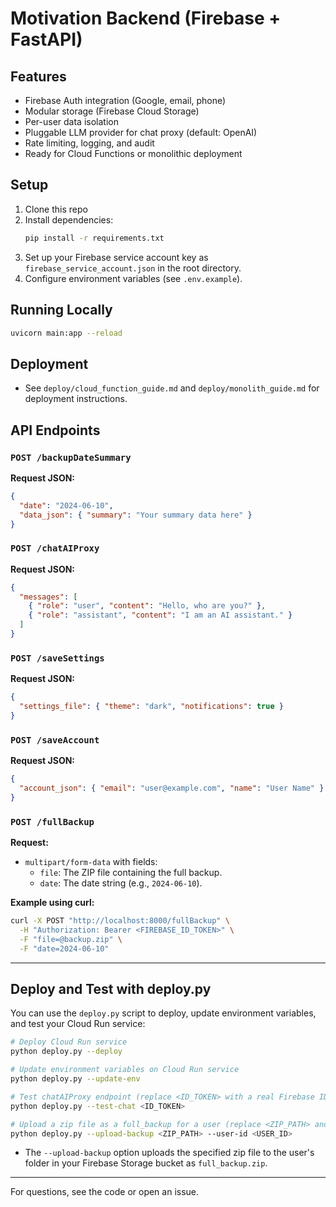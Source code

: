 # Motivation Backend (Firebase + FastAPI)

## Features
- Firebase Auth integration (Google, email, phone)
- Modular storage (Firebase Cloud Storage)
- Per-user data isolation
- Pluggable LLM provider for chat proxy (default: OpenAI)
- Rate limiting, logging, and audit
- Ready for Cloud Functions or monolithic deployment

## Setup
1. Clone this repo
2. Install dependencies:
   ```bash
   pip install -r requirements.txt
   ```
3. Set up your Firebase service account key as `firebase_service_account.json` in the root directory.
4. Configure environment variables (see `.env.example`).

## Running Locally
```bash
uvicorn main:app --reload
```

## Deployment
- See `deploy/cloud_function_guide.md` and `deploy/monolith_guide.md` for deployment instructions.

## API Endpoints

### `POST /backupDateSummary`
**Request JSON:**
```json
{
  "date": "2024-06-10",
  "data_json": { "summary": "Your summary data here" }
}
```

### `POST /chatAIProxy`
**Request JSON:**
```json
{
  "messages": [
    { "role": "user", "content": "Hello, who are you?" },
    { "role": "assistant", "content": "I am an AI assistant." }
  ]
}
```

### `POST /saveSettings`
**Request JSON:**
```json
{
  "settings_file": { "theme": "dark", "notifications": true }
}
```

### `POST /saveAccount`
**Request JSON:**
```json
{
  "account_json": { "email": "user@example.com", "name": "User Name" }
}
```

### `POST /fullBackup`
**Request:**
- `multipart/form-data` with fields:
  - `file`: The ZIP file containing the full backup.
  - `date`: The date string (e.g., `2024-06-10`).

**Example using curl:**
```bash
curl -X POST "http://localhost:8000/fullBackup" \
  -H "Authorization: Bearer <FIREBASE_ID_TOKEN>" \
  -F "file=@backup.zip" \
  -F "date=2024-06-10"
```

---

## Deploy and Test with deploy.py

You can use the `deploy.py` script to deploy, update environment variables, and test your Cloud Run service:

```bash
# Deploy Cloud Run service
python deploy.py --deploy

# Update environment variables on Cloud Run service
python deploy.py --update-env

# Test chatAIProxy endpoint (replace <ID_TOKEN> with a real Firebase ID token)
python deploy.py --test-chat <ID_TOKEN>

# Upload a zip file as a full_backup for a user (replace <ZIP_PATH> and <USER_ID>)
python deploy.py --upload-backup <ZIP_PATH> --user-id <USER_ID>
```

- The `--upload-backup` option uploads the specified zip file to the user's folder in your Firebase Storage bucket as `full_backup.zip`.

---

For questions, see the code or open an issue. 